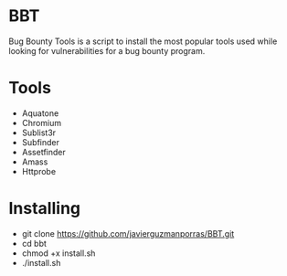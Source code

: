 # BBT
Bug Bounty Tools is a script to install the most popular tools used while looking for vulnerabilities for a bug bounty program.

# Tools

- Aquatone
- Chromium
- Sublist3r
- Subfinder
- Assetfinder
- Amass
- Httprobe


# Installing

- git clone https://github.com/javierguzmanporras/BBT.git
- cd bbt
- chmod +x install.sh
- ./install.sh

